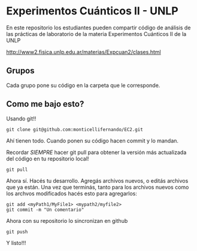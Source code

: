 # Experimentos Cuánticos II - UNLP

En este repositorio los estudiantes pueden compartir código de análisis de las prácticas de laboratorio de la materia Experimentos Cuánticos II de la UNLP

http://www2.fisica.unlp.edu.ar/materias/Expcuan2/clases.html

## Grupos

Cada grupo pone su código en la carpeta que le corresponde. 


## Como me bajo esto?

Usando git!!

``` git clone git@github.com:monticellifernando/EC2.git ```

Ahí tienen todo. Cuando ponen su código hacen commit y lo mandan. 

Recordar *SIEMPRE* hacer git pull para obtener la versión más actualizada del código en tu repositorio local!

```
git pull
```

Ahora sí. Hacés tu desarrollo. Agregás archivos nuevos, o editás archivos que ya están. Una vez que terminás, tanto para los archivos nuevos como los archvos modificados hacés esto para agregarlos:

``` 
git add <myPath1/MyFile1> <mypath2/myfile2> 
git commit -m "Un comentario"
```

Ahora con su repositorio lo sincronizan en github

```
git push
```

Y listo!!!
